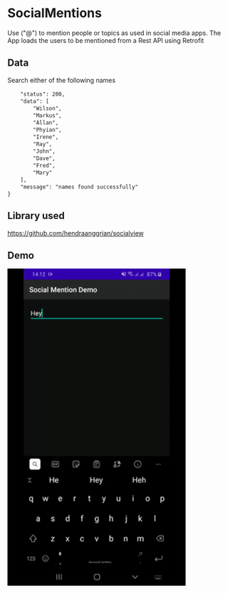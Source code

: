 # SocialMentions
Use ("@") to mention people or topics as used in social media apps. The App loads the users to be mentioned from a Rest API using Retrofit

## Data 
Search either of the following names
```{
    "status": 200,
    "data": [
        "Wilson",
        "Markus",
        "Allan",
        "Phyian",
        "Irene",
        "Ray",
        "John",
        "Dave",
        "Fred",
        "Mary"
    ],
    "message": "names found successfully"
}
```
## Library used

https://github.com/hendraanggrian/socialview

## Demo
<img src="art/demo.gif" width=400/>

